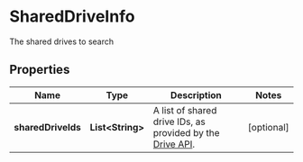 

# SharedDriveInfo

The shared drives to search

## Properties

| Name | Type | Description | Notes |
|------------ | ------------- | ------------- | -------------|
|**sharedDriveIds** | **List&lt;String&gt;** | A list of shared drive IDs, as provided by the [Drive API](https://developers.google.com/drive). |  [optional] |



